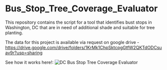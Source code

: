 # Bus_Stop_Tree_Coverage_Evaluator
This repository contains the script for a tool that identifies bust stops in Washington, DC that are in need of additional shade and suitable for tree planting.

The data for this project is available via request on google drive - https://drive.google.com/drive/folders/1KrMk1ChpSktcpgGtfW2QKTdODCsuav9r?usp=sharing

See how it works here!: ![DC Bus Stop Tree Coverage Evaluator]([[http://img.youtube.com/vi/VIDEO_ID/0.jpg])

